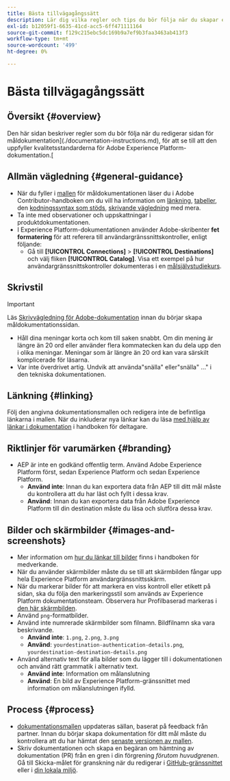 ```yaml
---
title: Bästa tillvägagångssätt
description: Lär dig vilka regler och tips du bör följa när du skapar en dokumentationssida för målet, så att du kan vara säker på att den uppfyller Adobe Experience Platform kvalitetsstandarder för dokumentation.
exl-id: b12059f1-6635-41cd-acc5-6ff471111164
source-git-commit: f129c215ebc5dc169b9a7ef9b3faa3463ab413f3
workflow-type: tm+mt
source-wordcount: '499'
ht-degree: 0%

---
```


# Bästa tillvägagångssätt

## Översikt {#overview}

Den här sidan beskriver regler som du bör följa när du redigerar sidan för måldokumentation](./documentation-instructions.md), för att se till att den uppfyller kvalitetsstandarderna för Adobe Experience Platform-dokumentation.[

## Allmän vägledning {#general-guidance}

* När du fyller i [mallen](./self-service-template.md) för måldokumentationen läser du i Adobe Contributor-handboken om du vill ha information om [länkning](https://experienceleague.adobe.com/docs/contributor/contributor-guide/writing-essentials/linking.html), [tabeller](https://experienceleague.adobe.com/docs/contributor/contributor-guide/writing-essentials/markdown.html#tables), den [kodningssyntax som stöds](https://experienceleague.adobe.com/docs/contributor/contributor-guide/writing-essentials/markdown.html), [skrivande vägledning](https://experienceleague.adobe.com/docs/contributor/contributor-guide/writing-essentials/general-writing-guidance.html) med mera.
* Ta inte med observationer och uppskattningar i produktdokumentationen.
* I Experience Platform-dokumentationen använder Adobe-skribenter **fet formatering** för att referera till användargränssnittskontroller, enligt följande:
   * Gå till **[!UICONTROL Connections]** > **[!UICONTROL Destinations]** och välj fliken **[!UICONTROL Catalog]**. Visa ett exempel på hur användargränssnittskontroller dokumenteras i en [målsjälvstudiekurs](https://experienceleague.adobe.com/docs/experience-platform/destinations/ui/activate/activate-batch-profile-destinations.html#select-destination).

## Skrivstil

>[!IMPORTANT]
>
>Läs [Skrivvägledning för Adobe-dokumentation](https://experienceleague.adobe.com/docs/contributor/contributor-guide/writing-essentials/general-writing-guidance.html) innan du börjar skapa måldokumentationssidan.

* Håll dina meningar korta och kom till saken snabbt. Om din mening är längre än 20 ord eller använder flera kommatecken kan du dela upp den i olika meningar. Meningar som är längre än 20 ord kan vara särskilt komplicerade för läsarna.
* Var inte överdrivet artig. Undvik att använda&quot;snälla&quot; eller&quot;snälla&quot; ...&quot; i den tekniska dokumentationen.

## Länkning {#linking}

Följ den angivna dokumentationsmallen och redigera inte de befintliga länkarna i mallen. När du inkluderar nya länkar kan du läsa [med hjälp av länkar i dokumentation](https://experienceleague.adobe.com/docs/contributor/contributor-guide/writing-essentials/linking.html) i handboken för deltagare.

## Riktlinjer för varumärken {#branding}

* AEP är inte en godkänd offentlig term. Använd Adobe Experience Platform först, sedan Experience Platform och sedan Experience Platform.
   * **Använd inte**: Innan du kan exportera data från AEP till ditt mål måste du kontrollera att du har läst och fyllt i dessa krav.
   * **Använd**: Innan du kan exportera data från Adobe Experience Platform till din destination måste du läsa och slutföra dessa krav.

## Bilder och skärmbilder {#images-and-screenshots}

* Mer information om [hur du länkar till bilder](https://experienceleague.adobe.com/docs/contributor/contributor-guide/writing-essentials/markdown.html#images) finns i handboken för medverkande.
* När du använder skärmbilder måste du se till att skärmbilden fångar upp hela Experience Platform användargränssnittsskärm.
* När du markerar bilder för att markera en viss kontroll eller etikett på sidan, ska du följa den markeringsstil som används av Experience Platform dokumentationsteam. Observera hur Profilbaserad markeras i [den här skärmbilden](/help/destinations/catalog/cloud-storage/amazon-s3.md#export-type-frequency).
* Använd `png`-formatbilder.
* Använd inte numrerade skärmbilder som filnamn. Bildfilnamn ska vara beskrivande.
   * **Använd inte**: `1.png`, `2.png`, `3.png`
   * **Använd**: `yourdestination-authentication-details.png`, `yourdestination-destination-details.png`
* Använd alternativ text för alla bilder som du lägger till i dokumentationen och använd rätt grammatik i alternativ text.
   * **Använd inte**: Information om målanslutning
   * **Använd**: En bild av Experience Platform-gränssnittet med information om målanslutningen ifylld.

## Process {#process}

* [dokumentationsmallen](./self-service-template.md) uppdateras sällan, baserat på feedback från partner. Innan du börjar skapa dokumentation för ditt mål måste du kontrollera att du har hämtat den [senaste versionen av mallen](../assets/docs-framework/yourdestination-template.zip).
* Skriv dokumentationen och skapa en begäran om hämtning av dokumentation (PR) från en gren i din förgrening *förutom huvudgrenen*. Gå till Skicka-målet för granskning när du redigerar i [GitHub-gränssnittet](./use-github-interface-to-create-documentation.md#submit-review) eller i [din lokala miljö](./work-in-local-environment.md#submit-review).
